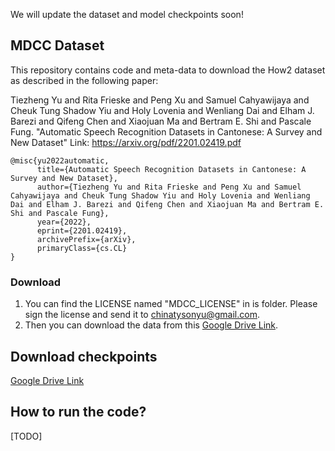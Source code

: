 We will update the dataset and model checkpoints soon!

## MDCC Dataset
This repository contains code and meta-data to download the How2 dataset as described in the following paper:

Tiezheng Yu and Rita Frieske and Peng Xu and Samuel Cahyawijaya and Cheuk Tung Shadow Yiu and Holy Lovenia and Wenliang Dai and Elham J. Barezi and Qifeng Chen and Xiaojuan Ma and Bertram E. Shi and Pascale Fung. "Automatic Speech Recognition Datasets in Cantonese: A Survey and New Dataset" Link: https://arxiv.org/pdf/2201.02419.pdf

```
@misc{yu2022automatic,
      title={Automatic Speech Recognition Datasets in Cantonese: A Survey and New Dataset}, 
      author={Tiezheng Yu and Rita Frieske and Peng Xu and Samuel Cahyawijaya and Cheuk Tung Shadow Yiu and Holy Lovenia and Wenliang Dai and Elham J. Barezi and Qifeng Chen and Xiaojuan Ma and Bertram E. Shi and Pascale Fung},
      year={2022},
      eprint={2201.02419},
      archivePrefix={arXiv},
      primaryClass={cs.CL}
}
```

### Download
1. You can find the LICENSE named "MDCC_LICENSE" in is folder. Please sign the license and send it to chinatysonyu@gmail.com.
2. Then you can download the data from this [Google Drive Link](https://drive.google.com/drive/folders/1HhNqrPpUTtjsJ0wZQCSKqet7ftmWb6eI?usp=sharing).

## Download checkpoints
[Google Drive Link](https://drive.google.com/drive/folders/1BpGGOfr4IDYv0cWTowsDKkVmud7tNYzy?usp=sharing)

## How to run the code?
[TODO]
